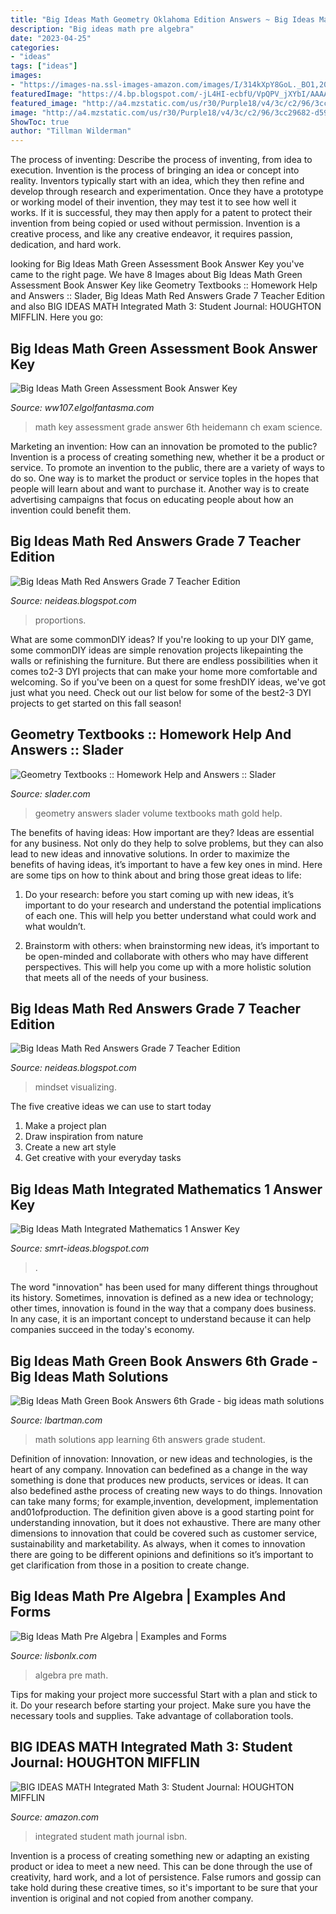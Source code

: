 ```yaml
---
title: "Big Ideas Math Geometry Oklahoma Edition Answers ~ Big Ideas Math Integrated Mathematics 1 Answer Key"
description: "Big ideas math pre algebra"
date: "2023-04-25"
categories:
- "ideas"
tags: ["ideas"]
images:
- "https://images-na.ssl-images-amazon.com/images/I/314kXpY8GoL._BO1,204,203,200_QL40_.jpg"
featuredImage: "https://4.bp.blogspot.com/-jL4HI-ecbfU/VpQPV_jXYbI/AAAAAAAAA8U/n0RoPMpYUvg/s1600/Ch3Key.jpg"
featured_image: "http://a4.mzstatic.com/us/r30/Purple18/v4/3c/c2/96/3cc29682-d59d-f3fe-13d6-261e57d1efe1/screen696x696.jpeg"
image: "http://a4.mzstatic.com/us/r30/Purple18/v4/3c/c2/96/3cc29682-d59d-f3fe-13d6-261e57d1efe1/screen696x696.jpeg"
ShowToc: true
author: "Tillman Wilderman"
---
```



The process of inventing: Describe the process of inventing, from idea to execution.
Invention is the process of bringing an idea or concept into reality. Inventors typically start with an idea, which they then refine and develop through research and experimentation. Once they have a prototype or working model of their invention, they may test it to see how well it works. If it is successful, they may then apply for a patent to protect their invention from being copied or used without permission. Invention is a creative process, and like any creative endeavor, it requires passion, dedication, and hard work.

	

		
looking for Big Ideas Math Green Assessment Book Answer Key you've came to the right page. We have 8 Images about Big Ideas Math Green Assessment Book Answer Key like Geometry Textbooks :: Homework Help and Answers :: Slader, Big Ideas Math Red Answers Grade 7 Teacher Edition and also BIG IDEAS MATH Integrated Math 3: Student Journal: HOUGHTON MIFFLIN. Here you go:
		
    
## Big Ideas Math Green Assessment Book Answer Key

<img loading=lazy src="https://4.bp.blogspot.com/-jL4HI-ecbfU/VpQPV_jXYbI/AAAAAAAAA8U/n0RoPMpYUvg/s1600/Ch3Key.jpg" onerror="this.onerror=null;this.src='https://tse4.mm.bing.net/th?id=OIP.9VpANJxKAuZwRMQaQCMwkwHaJ4&amp;pid=15.1';" alt="Big Ideas Math Green Assessment Book Answer Key">

_Source: ww107.elgolfantasma.com_

>math key assessment grade answer 6th heidemann ch exam science. 

	

Marketing an invention: How can an innovation be promoted to the public?
Invention is a process of creating something new, whether it be a product or service. To promote an invention to the public, there are a variety of ways to do so. One way is to market the product or service toples in the hopes that people will learn about and want to purchase it. Another way is to create advertising campaigns that focus on educating people about how an invention could benefit them.

    
## Big Ideas Math Red Answers Grade 7 Teacher Edition

<img loading=lazy src="https://i.ytimg.com/vi/4O2mwHo7K4Q/maxresdefault.jpg" onerror="this.onerror=null;this.src='https://tse3.mm.bing.net/th?id=OIP.2eQAyQLracCEQZPWVHrUVwHaEK&amp;pid=15.1';" alt="Big Ideas Math Red Answers Grade 7 Teacher Edition">

_Source: neideas.blogspot.com_

>proportions. 

	

What are some commonDIY ideas?
If you're looking to up your DIY game, some commonDIY ideas are simple renovation projects likepainting the walls or refinishing the furniture. But there are endless possibilities when it comes to2-3 DYI projects that can make your home more comfortable and welcoming. So if you've been on a quest for some freshDIY ideas, we've got just what you need. Check out our list below for some of the best2-3 DYI projects to get started on this fall season!

    
## Geometry Textbooks :: Homework Help And Answers :: Slader

<img loading=lazy src="https://d37b4ew8393wk3.cloudfront.net/cache/19/75/1975aba423b37693b14df78bfdb92041.jpg" onerror="this.onerror=null;this.src='https://tse2.mm.bing.net/th?id=OIP.pBPjGStR2_JW5VPZz2MN7QAAAA&amp;pid=15.1';" alt="Geometry Textbooks :: Homework Help and Answers :: Slader">

_Source: slader.com_

>geometry answers slader volume textbooks math gold help. 

	

The benefits of having ideas: How important are they?
Ideas are essential for any business. Not only do they help to solve problems, but they can also lead to new ideas and innovative solutions. In order to maximize the benefits of having ideas, it’s important to have a few key ones in mind. Here are some tips on how to think about and bring those great ideas to life:
1. Do your research: before you start coming up with new ideas, it’s important to do your research and understand the potential implications of each one. This will help you better understand what could work and what wouldn’t.

2. Brainstorm with others: when brainstorming new ideas, it’s important to be open-minded and collaborate with others who may have different perspectives. This will help you come up with a more holistic solution that meets all of the needs of your business.

    
## Big Ideas Math Red Answers Grade 7 Teacher Edition

<img loading=lazy src="https://images-na.ssl-images-amazon.com/images/I/51rCZfVn1NL._SX389_BO1,204,203,200_.jpg" onerror="this.onerror=null;this.src='https://tse2.mm.bing.net/th?id=OIP.mygMBtN5AFhlLaN8CcW6gQAAAA&amp;pid=15.1';" alt="Big Ideas Math Red Answers Grade 7 Teacher Edition">

_Source: neideas.blogspot.com_

>mindset visualizing. 

	

The five creative ideas we can use to start today
1. Make a project plan
2. Draw inspiration from nature
3. Create a new art style
4. Get creative with your everyday tasks 

    
## Big Ideas Math Integrated Mathematics 1 Answer Key

<img loading=lazy src="https://imgv2-1-f.scribdassets.com/img/document/240309241/298x396/b43674b2cb/1578536429?v=1" onerror="this.onerror=null;this.src='https://tse1.mm.bing.net/th?id=OIP.X8uCZ8HwXKi8LOQfKyiOCAAAAA&amp;pid=15.1';" alt="Big Ideas Math Integrated Mathematics 1 Answer Key">

_Source: smrt-ideas.blogspot.com_

>. 

	

The word "innovation" has been used for many different things throughout its history. Sometimes, innovation is defined as a new idea or technology; other times, innovation is found in the way that a company does business. In any case, it is an important concept to understand because it can help companies succeed in the today's economy.

    
## Big Ideas Math Green Book Answers 6th Grade - Big Ideas Math Solutions

<img loading=lazy src="http://a4.mzstatic.com/us/r30/Purple18/v4/3c/c2/96/3cc29682-d59d-f3fe-13d6-261e57d1efe1/screen696x696.jpeg" onerror="this.onerror=null;this.src='https://tse1.mm.bing.net/th?id=OIP.pI5onH-Mn59jhTb_mQKxDAAAAA&amp;pid=15.1';" alt="Big Ideas Math Green Book Answers 6th Grade - big ideas math solutions">

_Source: lbartman.com_

>math solutions app learning 6th answers grade student. 

	

Definition of innovation:
Innovation, or new ideas and technologies, is the heart of any company. Innovation can bedefined as a change in the way something is done that produces new products, services or ideas. It can also bedefined asthe process of creating new ways to do things. Innovation can take many forms; for example,invention, development, implementation and01ofproduction.
The definition given above is a good starting point for understanding innovation, but it does not exhaustive. There are many other dimensions to innovation that could be covered such as customer service, sustainability and marketability. As always, when it comes to innovation there are going to be different opinions and definitions so it’s important to get clarification from those in a position to create change.

    
## Big Ideas Math Pre Algebra | Examples And Forms

<img loading=lazy src="https://s1.studyres.com/store/data/014624757_1-ced6bf8b269b1864e874c6cf9305e202.png" onerror="this.onerror=null;this.src='https://tse2.mm.bing.net/th?id=OIP.Hm0aMNKvoqzJD41rS1HmrwHaJl&amp;pid=15.1';" alt="Big Ideas Math Pre Algebra | Examples and Forms">

_Source: lisbonlx.com_

>algebra pre math. 

	

Tips for making your project more successful
Start with a plan and stick to it.
Do your research before starting your project.
Make sure you have the necessary tools and supplies.
Take advantage of collaboration tools.

    
## BIG IDEAS MATH Integrated Math 3: Student Journal: HOUGHTON MIFFLIN

<img loading=lazy src="https://images-na.ssl-images-amazon.com/images/I/314kXpY8GoL._BO1,204,203,200_QL40_.jpg" onerror="this.onerror=null;this.src='https://tse2.mm.bing.net/th?id=OIP.iwL24rv5ktuIZM_lmASYRwAAAA&amp;pid=15.1';" alt="BIG IDEAS MATH Integrated Math 3: Student Journal: HOUGHTON MIFFLIN">

_Source: amazon.com_

>integrated student math journal isbn. 

	

Invention is a process of creating something new or adapting an existing product or idea to meet a new need. This can be done through the use of creativity, hard work, and a lot of persistence. False rumors and gossip can take hold during these creative times, so it's important to be sure that your invention is original and not copied from another company.

